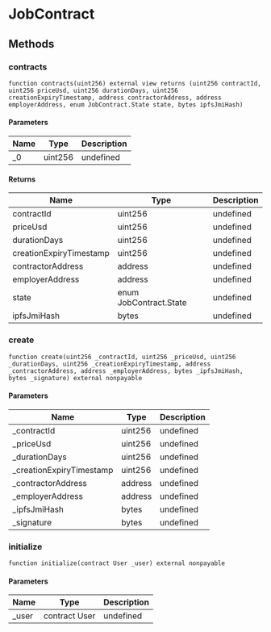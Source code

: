 # JobContract









## Methods

### contracts

```solidity
function contracts(uint256) external view returns (uint256 contractId, uint256 priceUsd, uint256 durationDays, uint256 creationExpiryTimestamp, address contractorAddress, address employerAddress, enum JobContract.State state, bytes ipfsJmiHash)
```





#### Parameters

| Name | Type | Description |
|---|---|---|
| _0 | uint256 | undefined |

#### Returns

| Name | Type | Description |
|---|---|---|
| contractId | uint256 | undefined |
| priceUsd | uint256 | undefined |
| durationDays | uint256 | undefined |
| creationExpiryTimestamp | uint256 | undefined |
| contractorAddress | address | undefined |
| employerAddress | address | undefined |
| state | enum JobContract.State | undefined |
| ipfsJmiHash | bytes | undefined |

### create

```solidity
function create(uint256 _contractId, uint256 _priceUsd, uint256 _durationDays, uint256 _creationExpiryTimestamp, address _contractorAddress, address _employerAddress, bytes _ipfsJmiHash, bytes _signature) external nonpayable
```





#### Parameters

| Name | Type | Description |
|---|---|---|
| _contractId | uint256 | undefined |
| _priceUsd | uint256 | undefined |
| _durationDays | uint256 | undefined |
| _creationExpiryTimestamp | uint256 | undefined |
| _contractorAddress | address | undefined |
| _employerAddress | address | undefined |
| _ipfsJmiHash | bytes | undefined |
| _signature | bytes | undefined |

### initialize

```solidity
function initialize(contract User _user) external nonpayable
```





#### Parameters

| Name | Type | Description |
|---|---|---|
| _user | contract User | undefined |




